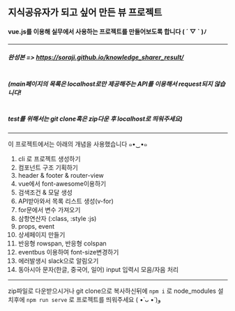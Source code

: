 ## 지식공유자가 되고 싶어 만든 뷰 프로젝트


#### vue.js를 이용해 실무에서 사용하는 프로젝트를 만들어보도록 합니다 ( ´ ▽ ` )ﾉ
---

##### 완성본 => https://soraji.github.io/knowledge_sharer_result/
##### <br>(main페이지의 목록은 localhost로만 제공해주는 API를 이용해서 request되지 않습니다! 
##### <br>test를 위해서는 git clone혹은 zip다운 후 localhost로 띄워주세요)
---

이 프로젝트에서는 아래의 개념을 사용했습니다 ๑•‿•๑

1.  cli 로 프로젝트 생성하기
2. 컴포넌트 구조 기획하기
3. header & footer & router-view
4. vue에서 font-awesome이용하기
5. 검색조건 & 모달 생성
6. API받아와서 목록 리스트 생성(v-for)
7. for문에서 변수 가져오기
8. 삼항연산자 (:class, :style :js)
9. props, event
10. 상세페이지 만들기
11. 반응형 rowspan, 반응형 colspan
12. eventbus 이용하여 font-size변경하기
13. 에러발생시 slack으로 알림오기
14. 동아시아 문자(한글, 중국어, 일어) input 입력시 모음/자음 처리



---

zip파일로 다운받으시거나 git clone으로 복사하신뒤에 
`npm i` 로 node_modules 설치후에
`npm run serve` 로 프로젝트를 띄워주세요 ( •̀ ᴗ •́ )و
